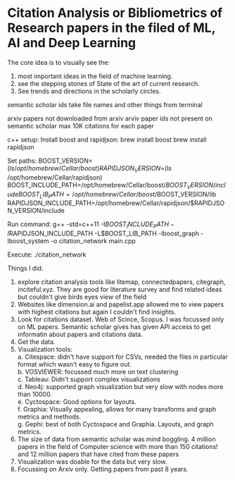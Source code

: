 # Citation Analysis or Bibliometrics of Research papers in the filed of ML, AI and Deep Learning

The core idea is to visually see the:
1. most important ideas in the field of machine learning.
2. see the stepping stones of State of the art of current research.
3. See trends and directions in the scholarly circles.

semantic scholar ids
take file names and other things from terminal

arxiv papers not downloaded from arxiv
arviv paper ids not present on semantic scholar
max 10K citations for each paper


c++ setup:
Install boost and rapidjson:
brew install boost
brew install rapidjson


Set paths:
BOOST_VERSION=$(ls /opt/homebrew/Cellar/boost)
RAPIDJSON_VERSION=$(ls /opt/homebrew/Cellar/rapidjson)
BOOST_INCLUDE_PATH=/opt/homebrew/Cellar/boost/$BOOST_VERSION/include
BOOST_LIB_PATH=/opt/homebrew/Cellar/boost/$BOOST_VERSION/lib
RAPIDJSON_INCLUDE_PATH=/opt/homebrew/Cellar/rapidjson/$RAPIDJSON_VERSION/include

Run command:
g++ -std=c++11 -I$BOOST_INCLUDE_PATH -I$RAPIDJSON_INCLUDE_PATH -L$BOOST_LIB_PATH -lboost_graph -lboost_system -o citation_network main.cpp

Execute:
./citation_network

Things I did:
1. explore citation analysis tools like litemap, connectedpapers, citegraph, inciteful.xyz. They are good for literature survey and find related ideas but couldn't give birds eyes view of the field
2. Websites like dimension.ai and papelist.app allowed me to view papers with highest citations but again I couldn't find insights.
3. Look for citations dataset. Web of Scince, Scopus.  I was focussed only on ML papers. Semantic scholar gives has given API access to get informatin about papers and citations data.
4. Get the data.
5. Visualization tools:  
   a. Citespace: didn't have support for CSVs, needed the files in particular format which wasn't easy to figure out.  
   b. VOSVIEWER: focussed much more on text clustering  
c. Tableau: Didn't support complex visualizations  
d. Neo4j: supported graph visualization but very slow with nodes more than 10000.  
e. Cyctospace: Good options for layouts.    
f. Graphia: Visually appealing, allows for many transforms and graph metrics and methods.  
g. Gephi: best of both Cyctospace and Graphia. Layouts, and graph metrics.  
6. The size of data from semantic scholar was mind boggling. 4 million papers in the field of Computer science with more than 150 citations! and 12 million papers that have cited from these papers
7. Visualization was doable for the data but very slow.
8. Focussing on Arxiv only. Getting papers from past 8 years.

